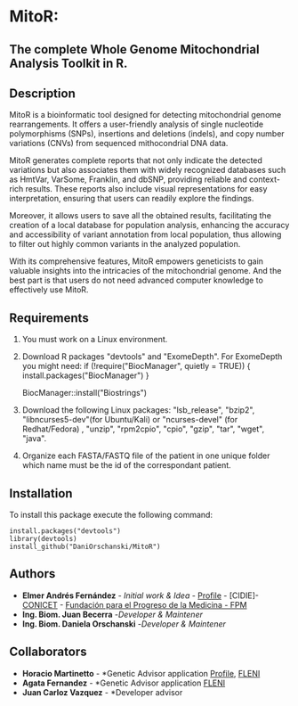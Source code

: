 # MitoR: 
## The complete Whole Genome Mitochondrial Analysis Toolkit in R.

## Description
MitoR is a bioinformatic tool designed for detecting mitochondrial genome rearrangements. It offers a user-friendly analysis of single nucleotide polymorphisms (SNPs), insertions and deletions (indels), and copy number variations (CNVs) from sequenced mithocondrial DNA data. 

MitoR generates complete reports that not only indicate the detected variations but also associates them with widely recognized databases such as HmtVar, VarSome, Franklin, and dbSNP, providing reliable and context-rich results. These reports also include visual representations for easy interpretation, ensuring that users can readily explore the findings.

Moreover, it allows users to save all the obtained results, facilitating the creation of a local database for population analysis, enhancing the accuracy and accessibility of variant annotation from local population, thus allowing to filter out highly common variants in the analyzed population.
 
With its comprehensive features, MitoR empowers geneticists to gain valuable insights into the intricacies of the mitochondrial genome.
And the best part is that users do not need advanced computer knowledge to effectively use MitoR.

## Requirements
1. You must work on a Linux environment.
   
3. Download R packages "devtools" and "ExomeDepth". For ExomeDepth you might need:
   if (!require("BiocManager", quietly = TRUE)) {
     install.packages("BiocManager")
    }

   BiocManager::install("Biostrings")

5. Download the following Linux packages: "lsb_release", "bzip2", "libncurses5-dev"(for Ubuntu/Kali) or "ncurses-devel" (for Redhat/Fedora) , "unzip", "rpm2cpio", "cpio", "gzip", "tar", "wget", "java".
   
6. Organize each FASTA/FASTQ file of the patient in one unique folder which name must be the id of the correspondant patient.


## Installation
To install this package execute the following command: 

```
install.packages("devtools")
library(devtools)
install_github("DaniOrschanski/MitoR")
```
## Authors
* **Elmer Andrés Fernández** - *Initial work & Idea* - [Profile](https://www.researchgate.net/profile/Elmer_Fernandez) - [CIDIE]- [CONICET](http://www.conicet.gov.ar) - [Fundación para el Progreso de la Medicina - FPM](https://fpmlab.org.ar/)
* **Ing. Biom. Juan Becerra** -*Developer & Maintener*
* **Ing. Biom. Daniela Orschanski** -*Developer & Maintener*
## Collaborators
* **Horacio Martinetto** - *Genetic Advisor application [Profile](https://www.fleni.org.ar/profesionales/martinetto-horacio/), [FLENI](https://www.fleni.org.ar/)
* **Agata Fernandez** - *Genetic Advisor application [FLENI](https://www.fleni.org.ar/)
* **Juan Carloz Vazquez** - *Developer advisor

